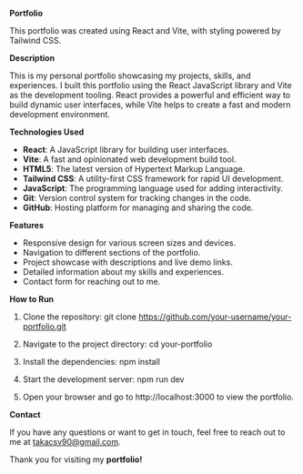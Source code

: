 
**Portfolio**

This portfolio was created using React and Vite, with styling powered by Tailwind CSS.

**Description**

This is my personal portfolio showcasing my projects, skills, and experiences. I built this portfolio using the React JavaScript library and Vite as the development tooling. React provides a powerful and efficient way to build dynamic user interfaces, while Vite helps to create a fast and modern development environment.

**Technologies Used**

 - **React**: A JavaScript library for building user interfaces.
 - **Vite**: A fast and opinionated web development build tool.
 -  **HTML5**: The latest version of Hypertext Markup Language.
 - **Tailwind CSS**: A utility-first CSS framework for rapid UI development.
 - **JavaScript**: The programming language used for adding interactivity.
 -  **Git**: Version control system for tracking changes in the code.
 - **GitHub**: Hosting platform for managing and sharing the code.
   
  
**Features**
 - Responsive design for various screen sizes and devices.
 - Navigation to different sections of the portfolio.
 - Project showcase with descriptions and live demo links.
 - Detailed information about my skills and experiences.
 - Contact form for reaching out to me.
   

**How to Run**

  

 1. Clone the repository: git clone
    https://github.com/your-username/your-portfolio.git
    
 2. Navigate to the project directory: cd your-portfolio
 3. Install the dependencies: npm install
 4. Start the development server: npm run dev
 5. Open your browser and go to http://localhost:3000 to view the
    portfolio.

  

**Contact**

If you have any questions or want to get in touch, feel free to reach out to me at takacsv90@gmail.com.


Thank you for visiting my **portfolio!**
